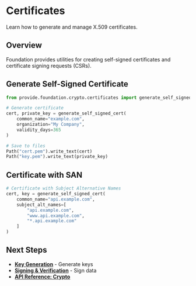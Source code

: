 # Certificates

Learn how to generate and manage X.509 certificates.

## Overview

Foundation provides utilities for creating self-signed certificates and certificate signing requests (CSRs).

## Generate Self-Signed Certificate

```python
from provide.foundation.crypto.certificates import generate_self_signed_cert

# Generate certificate
cert, private_key = generate_self_signed_cert(
    common_name="example.com",
    organization="My Company",
    validity_days=365
)

# Save to files
Path("cert.pem").write_text(cert)
Path("key.pem").write_text(private_key)
```

## Certificate with SAN

```python
# Certificate with Subject Alternative Names
cert, key = generate_self_signed_cert(
    common_name="api.example.com",
    subject_alt_names=[
        "api.example.com",
        "www.api.example.com",
        "*.api.example.com"
    ]
)
```

## Next Steps

- **[Key Generation](keys.md)** - Generate keys
- **[Signing & Verification](signing.md)** - Sign data
- **[API Reference: Crypto](../../reference/provide/foundation/crypto/index.md)**
